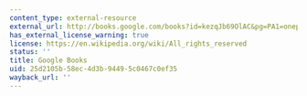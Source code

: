 ```yaml
---
content_type: external-resource
external_url: http://books.google.com/books?id=kezqJb69OlAC&pg=PA1=onepage
has_external_license_warning: true
license: https://en.wikipedia.org/wiki/All_rights_reserved
status: ''
title: Google Books
uid: 25d2105b-58ec-4d3b-9449-5c0467c0ef35
wayback_url: ''
---
```

